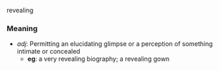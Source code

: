 revealing
### Meaning
+ _adj_: Permitting an elucidating glimpse or a perception of something intimate or concealed
    + __eg__: a very revealing biography; a revealing gown
